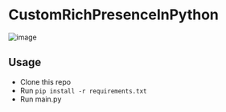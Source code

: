 # CustomRichPresenceInPython

![image](https://github.com/McKpol/CustomRichPresenceInPython/assets/104125769/b4679fd8-688b-4e8a-87ed-61248e100c08)

## Usage
- Clone this repo
- Run `pip install -r requirements.txt`
- Run main.py
